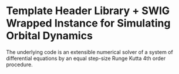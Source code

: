 # Template Header Library + SWIG Wrapped Instance for Simulating Orbital Dynamics

The underlying code is an extensible numerical solver of a system of differential
equations by an equal step-size Runge Kutta 4th order procedure.
